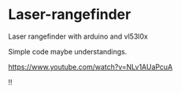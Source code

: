 # Laser-rangefinder
Laser rangefinder with arduino and vl53l0x


Simple code maybe understandings.

https://www.youtube.com/watch?v=NLv1AUaPcuA

!!

